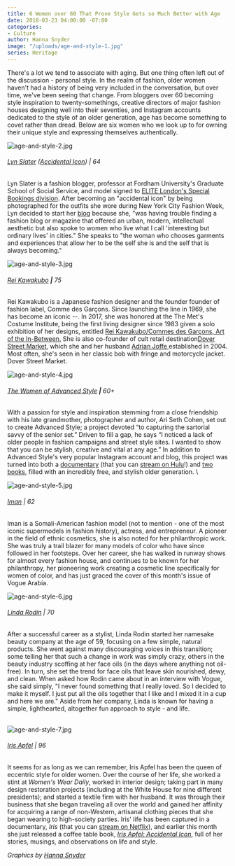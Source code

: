 ```yaml
---
title: 6 Women over 60 That Prove Style Gets so Much Better with Age
date: 2018-03-23 04:00:00 -07:00
categories:
- Culture
author: Hanna Snyder
image: "/uploads/age-and-style-1.jpg"
series: Heritage
---
```


There's a lot we tend to associate with aging. But one thing often left out of the discussion - personal style. In the realm of fashion, older women haven't had a history of being very included in the conversation, but over time, we've been seeing that change. From bloggers over 60 becoming style inspiration to twenty-somethings, creative directors of major fashion houses designing well into their seventies, and Instagram accounts dedicated to the style of an older generation, age has become something to covet rather than dread. Below are six women who we look up to for owning their unique style and expressing themselves authentically. 

![age-and-style-2.jpg](/uploads/age-and-style-2.jpg)

###### [Lyn Slater](https://www.instagram.com/iconaccidental/) ([Accidental Icon](https://www.accidentalicon.com/)) | 64

Lyn Slater is a fashion blogger, professor at Fordham University's Graduate School of Social Service, and model signed to [ELITE London's Special Bookings division](http://www.elitemodel.co.uk/special/mainboard/lyn_slater.web). After becoming an "accidental icon" by being photographed for the outfits she wore during New York City Fashion Week, Lyn decided to start her [blog](https://www.accidentalicon.com/) because she, "was having trouble finding a fashion blog or magazine that offered an urban, modern, intellectual aesthetic but also spoke to women who live what I call 'interesting but ordinary lives' in cities." She speaks to "the woman who chooses garments and experiences that allow her to be the self she is and the self that is always becoming."

![age-and-style-3.jpg](/uploads/age-and-style-3.jpg)

###### [Rei Kawakubo](https://www.instagram.com/commedesgarcons/) **|** 75

Rei Kawakubo is a Japanese fashion designer and the founder founder of fashion label, Comme des Garçons. Since launching the line in 1969, she has become an iconic --. In 2017, she was honored at the The Met's Costume Institute, being the first living designer since 1983 given a solo exhibition of her designs, entitled [Rei Kawakubo/Commes des Garçons, Art of the In-Between.](https://en.wikipedia.org/wiki/Rei_Kawakubo/Comme_des_Gar%C3%A7ons_Art_of_the_In-Between "Rei Kawakubo/Comme des Garçons Art of the In-Between") She is also co-founder of cult retail destination[Dover Street Market](https://www.businessoffashion.com/dover-street-market "Dover Street Market"), which she and her husband [Adrian Joffe ](https://www.businessoffashion.com/adrian-joffe "Adrian Joffe")established in 2004. Most often, she's seen in her classic bob with fringe and motorcycle jacket. Dover Street Market.

![age-and-style-4.jpg](/uploads/age-and-style-4.jpg)

###### [The Women of Advanced Style](https://www.instagram.com/advancedstyle/) **|** 60\+

With a passion for style and inspiration stemming from a close friendship with his late grandmother, photographer and author, Ari Seth Cohen, set out to create Advanced Style; a project devoted “to capturing the sartorial savvy of the senior set.” Driven to fill a gap, he says “I noticed a lack of older people in fashion campaigns and street style sites. I wanted to show that you can be stylish, creative and vital at any age.” In addition to Advanced Style's very popular Instagram account and blog, this project was turned into both a [documentary](http://www.advanced.style/the-advanced-style-documentary-film-page) (that you can [stream on Hulu](https://www.hulu.com/watch/1205035)!) and [two books](http://www.advanced.style/books), filled with an incredibly free, and stylish older generation. \

![age-and-style-5.jpg](/uploads/age-and-style-5.jpg)

###### [Iman](https://www.instagram.com/the_real_iman/) | 62

Iman is a Somali-American fashion model (not to mention - one of the most iconic supermodels in fashion history), actress, and entrepreneur. A pioneer in the field of ethnic cosmetics, she is also noted for her philanthropic work. She was truly a trail blazer for many models of color who have since followed in her footsteps. Over her career, she has walked in runway shows for almost every fashion house, and continues to be known for her philanthropy, her pioneering work creating a cosmetic line specifically for women of color, and has just graced the cover of this month's issue of Vogue Arabia.

![age-and-style-6.jpg](/uploads/age-and-style-6.jpg)

###### [Linda Rodin](https://www.instagram.com/lindaandwinks/) | 70

After a successful career as a stylist, Linda Rodin started her namesake beauty company at the age of 59, focusing on a few simple, natural products. She went against many discouraging voices in this transition; some telling her that such a change in work was simply crazy, others in the beauty industry scoffing at her face oils (in the days where anything not oil-free). In turn, she set the trend for face oils that leave skin nourished, dewy, and clean. When asked how Rodin came about in an interview with Vogue, she said simply, "I never found something that I really loved. So I decided to make it myself. I just put all the oils together that I like and I mixed it in a cup and here we are." Aside from her company, Linda is known for having a simple, lighthearted, altogether fun approach to style - and life.

\
![age-and-style-7.jpg](/uploads/age-and-style-7.jpg)

###### [Iris Apfel](https://www.instagram.com/iris.apfel/) | 96

It seems for as long as we can remember, Iris Apfel has been the queen of eccentric style for older women. Over the course of her life, she worked a stint at *Women's Wear Daily*, worked in interior design; taking part in many design restoration projects (including at the White House for nine different presidents); and started a textile firm with her husband. It was through their business that she began traveling all over the world and gained her affinity for acquiring a range of non-Western, artisanal clothing pieces that she began wearing to high-society parties. Iris' life has been captured in a documentary, *Iris* (that you can [stream on Netflix](https://www.netflix.com/title/80027120)), and earlier this month she just released a coffee table book, *[Iris Apfel: Accidental Icon](https://www.amazon.com/Iris-Apfel-Accidental-Icon/dp/006240508X)*, full of her stories, musings, and observations on life and style.

*Graphics by [Hanna Snyder](http://www.hannasnyder.com/)*
